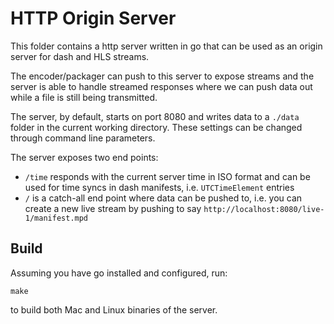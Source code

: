 # HTTP Origin Server

This folder contains a http server written in go that can be used
as an origin server for dash and HLS streams. 

The encoder/packager can push to this server to expose streams and the server is able to handle streamed
responses where we can push data out while a file is still being transmitted.

The server, by default, starts on port 8080 and writes data to a `./data` folder
in the current working directory. These settings can be changed through command line
parameters.

The server exposes two end points:

 * `/time` responds with the current server time in ISO format and can be used for 
   time syncs in dash manifests, i.e. `UTCTimeElement` entries
 * `/` is a catch-all end point where data can be pushed to, i.e. you can create 
   a new live stream by pushing to say `http://localhost:8080/live-1/manifest.mpd`

## Build

Assuming you have go installed and configured, run:

```shell
make
```

to build both Mac and Linux binaries of the server.
